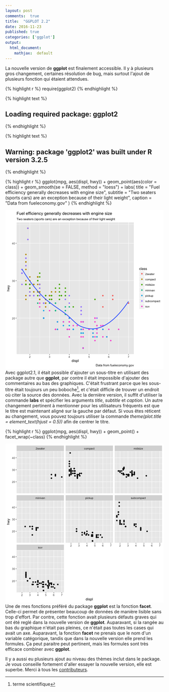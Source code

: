 ```yaml
---
layout: post
comments:  true
title:  "GGPLOT 2.2"
date: 2016-11-23
published: true
categories: ['ggplot']
output:
  html_document:
    mathjax:  default
---
```

La nouvelle version de **ggplot** est finalement accessible. Il y à plusieurs gros changement, certaines résolution de bug, mais surtout l'ajout de plusieurs fonction qui étaient attendues.

{% highlight r %}
require(ggplot2)
{% endhighlight %}



{% highlight text %}
## Loading required package: ggplot2
{% endhighlight %}



{% highlight text %}
## Warning: package 'ggplot2' was built under R version 3.2.5
{% endhighlight %}


{% highlight r %}
ggplot(mpg, aes(displ, hwy)) +
  geom_point(aes(color = class)) +
  geom_smooth(se = FALSE, method = "loess") +
  labs(
    title = "Fuel efficiency generally decreases with engine size",
    subtitle = "Two seaters (sports cars) are an exception because of their light weight",
    caption = "Data from fueleconomy.gov"
  )
{% endhighlight %}

![plot of chunk unnamed-chunk-2](/figure/source/2016-11-23-ggplot/unnamed-chunk-2-1.png)
Avec ggplot2.1, il était possible d'ajouter un sous-titre en utilisant des package autre que **ggplot**, par contre il était impossible d'ajouter des commentaires au bas des graphiques. C'était frustrant parce que les sous-titre était toujours un peu boboche[^1], et c'était difficle de trouver un endroit où citer la source des données. Avec la dernière version, il suffit d'utiliser la commande **labs** et spécifier les arguments *title*, *subtitle* et *caption*. Un autre changement pertinent à mentionner pour les utilisateurs fréquents est que le titre est maintenant aligné sur la gauche par défaut. Si vous êtes réticent au changement, vous pouvez toujours utiliser la commande *theme(plot.title = element_text(hjust = 0.5))* afin de centrer le titre.


{% highlight r %}
ggplot(mpg, aes(displ, hwy)) + 
  geom_point() + 
  facet_wrap(~class)
{% endhighlight %}

![plot of chunk unnamed-chunk-3](/figure/source/2016-11-23-ggplot/unnamed-chunk-3-1.png)
Une de mes fonctions préféré du package **ggplot** est la fonction **facet**. Celle-ci permet de présenter beaucoup de données de manière lisible sans trop d'effort. Par contre, cette fonction avait plusieurs défauts graves qui ont été reglé dans la nouvelle version de **ggplot**. Auparavant, si la rangée au bas du graphique n'était pas pleines, ce n'était pas toutes les cases qui avait un axe. Auparavant, la fonction **facet** ne prenais que le nom d'un variable catégorique, tandis que dans la nouvelle version elle prend les formules. Ça peut paraitre peut pertinent, mais les formules sont très efficace combiner avec **ggplot**.

Il y a aussi eu plusieurs ajout au niveau des thèmes inclut dans le package. Je vous conseille fortement d'aller essayer la nouvelle version, elle est superbe. Merci à tous les [contributeurs](https://github.com/tidyverse/ggplot2/graphs/contributors). 


[^1]: terme scientifique
